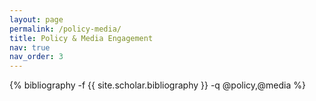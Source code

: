 ```yaml
---
layout: page
permalink: /policy-media/
title: Policy & Media Engagement
nav: true
nav_order: 3
---
```


<div class="publications">
  {% bibliography -f {{ site.scholar.bibliography }} -q @policy,@media %}
</div>
